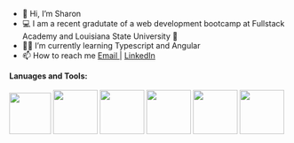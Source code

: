 - 👋 Hi, I’m Sharon
- 💻 I am a recent gradutate of a web development bootcamp at Fullstack Academy and Louisiana State University 🐯
- 👩‍💻 I’m currently learning Typescript and Angular 
- 📫 How to reach me <a href="mailto:sharon.mcmanis@gmail.com">Email </a> | [LinkedIn](https://www.linkedin.com/in/sharon-mcmanis/)


**Lanuages and Tools:**
<br>
<br>
<img src="https://upload.wikimedia.org/wikipedia/commons/thumb/6/61/HTML5_logo_and_wordmark.svg/120px-HTML5_logo_and_wordmark.svg.png" width="75" height="75">
<img src="https://upload.wikimedia.org/wikipedia/commons/thumb/d/d5/CSS3_logo_and_wordmark.svg/120px-CSS3_logo_and_wordmark.svg.png" width="80" height="80">
<img src="https://upload.wikimedia.org/wikipedia/commons/thumb/9/99/Unofficial_JavaScript_logo_2.svg/480px-Unofficial_JavaScript_logo_2.svg.png" width="80" height="80">
<img src="https://encrypted-tbn0.gstatic.com/images?q=tbn:ANd9GcR4ErlUaNm2zSUY_ixn84Eo9qW9Q40NB2Y9m2H-mK4amship0dh9yt9V4MrEzmcdezIjC0&usqp=CAU" width="80" height="80">
<img src="https://cdn.iconscout.com/icon/free/png-256/postgresql-226047.png" width="80" height="80">
<img src="https://nodejs.org/static/images/logos/nodejs-new-pantone-black.svg" width="80" height="80">





<!---
smcmanis82/smcmanis82 is a ✨ special ✨ repository because its `README.md` (this file) appears on your GitHub profile.
You can click the Preview link to take a look at your changes.
--->
